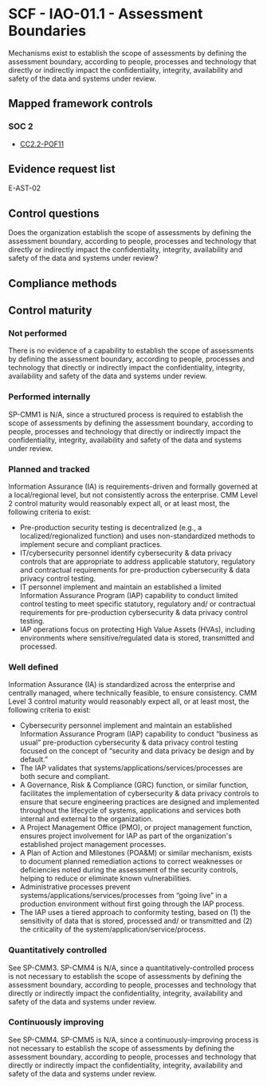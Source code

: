 # SCF - IAO-01.1 - Assessment Boundaries
Mechanisms exist to establish the scope of assessments by defining the assessment boundary, according to people, processes and technology that directly or indirectly impact the confidentiality, integrity, availability and safety of the data and systems under review.
## Mapped framework controls
### SOC 2
- [CC2.2-POF11](../soc2/cc22-pof11.md)

## Evidence request list
E-AST-02

## Control questions
Does the organization establish the scope of assessments by defining the assessment boundary, according to people, processes and technology that directly or indirectly impact the confidentiality, integrity, availability and safety of the data and systems under review?

## Compliance methods


## Control maturity
### Not performed
There is no evidence of a capability to establish the scope of assessments by defining the assessment boundary, according to people, processes and technology that directly or indirectly impact the confidentiality, integrity, availability and safety of the data and systems under review.

### Performed internally
SP-CMM1 is N/A, since a structured process is required to establish the scope of assessments by defining the assessment boundary, according to people, processes and technology that directly or indirectly impact the confidentiality, integrity, availability and safety of the data and systems under review.

### Planned and tracked
Information Assurance (IA) is requirements-driven and formally governed at a local/regional level, but not consistently across the enterprise. CMM Level 2 control maturity would reasonably expect all, or at least most, the following criteria to exist:
- Pre-production security testing is decentralized (e.g., a localized/regionalized function) and uses non-standardized methods to implement secure and compliant practices.
- IT/cybersecurity personnel identify cybersecurity & data privacy controls that are appropriate to address applicable statutory, regulatory and contractual requirements for pre-production cybersecurity & data privacy control testing.
- IT personnel implement and maintain an established a limited Information Assurance Program (IAP) capability to conduct limited control testing to meet specific statutory, regulatory and/ or contractual requirements for pre-production cybersecurity & data privacy control testing.
- IAP operations focus on protecting High Value Assets (HVAs), including environments where sensitive/regulated data is stored, transmitted and processed.

### Well defined
Information Assurance (IA) is standardized across the enterprise and centrally managed, where technically feasible, to ensure consistency. CMM Level 3 control maturity would reasonably expect all, or at least most, the following criteria to exist:
- Cybersecurity personnel implement and maintain an established Information Assurance Program (IAP) capability to conduct “business as usual” pre-production cybersecurity & data privacy control testing focused on the concept of “security and data privacy be design and by default.”
- The IAP validates that systems/applications/services/processes are both secure and compliant.
- A Governance, Risk & Compliance (GRC) function, or similar function, facilitates the implementation of cybersecurity & data privacy controls to ensure that secure engineering practices are designed and implemented throughout the lifecycle of systems, applications and services both internal and external to the organization.
- A Project Management Office (PMO), or project management function, ensures project involvement for IAP as part of the organization's established project management processes.
- A Plan of Action and Milestones (POA&M) or similar mechanism, exists to document planned remediation actions to correct weaknesses or deficiencies noted during the assessment of the security controls, helping to reduce or eliminate known vulnerabilities.
- Administrative processes prevent systems/applications/services/processes from “going live” in a production environment without first going through the IAP process.
- The IAP uses a tiered approach to conformity testing, based on (1) the sensitivity of data that is stored, processed and/ or transmitted and (2) the criticality of the system/application/service/process.

### Quantitatively controlled
See SP-CMM3. SP-CMM4 is N/A, since a quantitatively-controlled process is not necessary to establish the scope of assessments by defining the assessment boundary, according to people, processes and technology that directly or indirectly impact the confidentiality, integrity, availability and safety of the data and systems under review.

### Continuously improving
See SP-CMM4. SP-CMM5 is N/A, since a continuously-improving process is not necessary to establish the scope of assessments by defining the assessment boundary, according to people, processes and technology that directly or indirectly impact the confidentiality, integrity, availability and safety of the data and systems under review.
